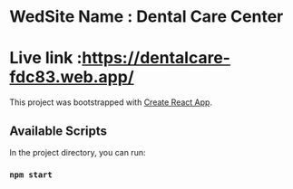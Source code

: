 # WedSite Name : Dental Care Center
# Live link :https://dentalcare-fdc83.web.app/
This project was bootstrapped with [Create React App](https://github.com/facebook/create-react-app).

## Available Scripts

In the project directory, you can run:

### `npm start`
